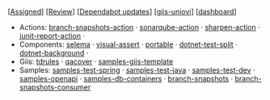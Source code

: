 [[Assigned](https://github.com/issues?q=is%3Aopen+assignee%3A%40me+archived%3Afalse+)]
[[Review](https://github.com/issues?q=is%3Aopen+user-review-requested%3A%40me+archived%3Afalse+)]
[[Dependabot updates](https://github.com/issues?q=is%3Aopen+is%3Apr+archived%3Afalse+author%3Aapp%2Fdependabot+owner%3Ajaviertuya+owner%3Agiis-uniovi+)]
[[giis-uniovi](https://github.com/giis-uniovi)]
[[dashboard](https://github.com)]

- Actions:
[branch-snapshots-action](https://github.com/javiertuya/branch-snapshots-action) ·
[sonarqube-action](https://github.com/javiertuya/sonarqube-action) ·
[sharpen-action](https://github.com/javiertuya/sharpen-action) ·
[junit-report-action](https://github.com/javiertuya/junit-report-action) ·
- Components:
[selema](https://github.com/javiertuya/selema) ·
[visual-assert](https://github.com/javiertuya/visual-assert) ·
[portable](https://github.com/javiertuya/portable) ·
[dotnet-test-split](https://github.com/javiertuya/dotnet-test-split) ·
[dotnet-background](https://github.com/javiertuya/dotnet-background) ·
- Giis: 
[tdrules](https://github.com/giis-uniovi/tdrules) ·
[qacover](https://github.com/giis-uniovi/qacover) ·
[samples-giis-template](https://github.com/giis-uniovi/samples-giis-template)
- Samples:
[samples-test-spring](https://github.com/javiertuya/samples-test-spring) ·
[samples-test-java](https://github.com/javiertuya/samples-test-java) ·
[samples-test-dev](https://github.com/javiertuya/samples-test-dev) ·
[samples-openapi](https://github.com/javiertuya/samples-openapi) ·
[samples-db-containers](https://github.com/javiertuya/samples-db-containers) ·
[branch-snapshots](https://github.com/javiertuya/branch-snapshots) ·
[branch-snapshots-consumer](https://github.com/javiertuya/branch-snapshots-consumer)

